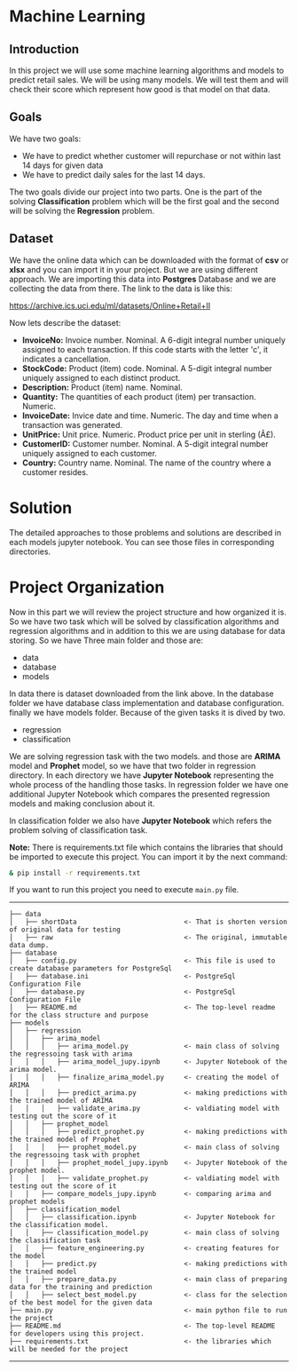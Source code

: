 # Machine Learning

## Introduction
In this project we will use some machine learning algorithms and models to 
predict retail sales. We will be using many models. We will test them and will check
their score which represent how good is that model on that data. 

## Goals
We have two goals:
* We have to predict whether customer will repurchase or not within 
last 14 days for given data
* We have to predict daily sales for the last 14 days.

The two goals divide our project into two parts. One is the part of the solving **Classification** problem
which will be the first goal and the second will be solving the **Regression** problem.

## Dataset
We have the online data which can be downloaded with the format of **csv** or **xlsx** and
you can import it in your project. But we are using different approach. We are importing this data
into **Postgres** Database and we are collecting the data from there. The link to the data is like this: 

https://archive.ics.uci.edu/ml/datasets/Online+Retail+II

Now lets describe the dataset:
* **InvoiceNo:** Invoice number. Nominal. A 6-digit integral number uniquely assigned to each transaction. If this code starts with the letter 'c', it indicates a cancellation. 
* **StockCode:** Product (item) code. Nominal. A 5-digit integral number uniquely assigned to each distinct product. 
* **Description:** Product (item) name. Nominal. 
* **Quantity:** The quantities of each product (item) per transaction. Numeric.	
* **InvoiceDate:** Invice date and time. Numeric. The day and time when a transaction was generated. 
* **UnitPrice:** Unit price. Numeric. Product price per unit in sterling (Â£). 
* **CustomerID:** Customer number. Nominal. A 5-digit integral number uniquely assigned to each customer. 
* **Country:** Country name. Nominal. The name of the country where a customer resides.
  

# Solution
The detailed approaches to those problems and solutions are described in each models jupyter notebook. You can see 
those files in corresponding directories.

  
# Project Organization
Now in this part we will review the project structure and how organized it is. So 
we have two task which will be solved by classification algorithms and regression algorithms and in
addition to this we are using database for data storing. So we have Three main folder and those are:
* data
* database
* models

In data there is dataset downloaded from the link above. In the database folder we have
database class implementation and database configuration. finally we have models folder.
Because of the given tasks it is dived by two. 
* regression
* classification

We are solving regression task with the two models. and those are **ARIMA** model and 
**Prophet** model, so we have that two folder in regression directory. In each directory we
have **Jupyter Notebook** representing the whole process of the handling those tasks. 
In regression folder we have one additional Jupyter Notebook which compares the presented regression
models and making conclusion about it.

In classification folder we also have **Jupyter Notebook** which refers the problem solving 
of classification task. 

**Note:** There is requirements.txt file which contains the libraries that should be imported
to execute this project. You can import it by the next command: 
```bash
& pip install -r requirements.txt
```

If you want to run this project you need to execute `main.py` file.

------------

    ├── data
    │   ├── shortData                           <- That is shorten version of original data for testing
    │   ├── raw                                 <- The original, immutable data dump.
    ├── database
    │   ├── config.py                           <- This file is used to create database parameters for PostgreSql
    │   ├── database.ini                        <- PostgreSql Configuration File 
    │   ├── database.py                         <- PostgreSql Configuration File 
    │   ├── README.md                           <- The top-level readme for the class structure and purpose
    ├── models
    │   ├── regression
    │   │   ├── arima_model                  
    │   │   │   ├── arima_model.py              <- main class of solving the regressoing task with arima
    │   │   │   ├── arima_model_jupy.ipynb      <- Jupyter Notebook of the arima model.   
    │   │   │   ├── finalize_arima_model.py     <- creating the model of ARIMA     
    │   │   │   ├── predict_arima.py            <- making predictions with the trained model of ARIMA
    │   │   │   ├── validate_arima.py           <- valdiating model with testing out the score of it
    │   │   ├── prophet_model               
    │   │   │   ├── predict_prophet.py          <- making predictions with the trained model of Prophet
    │   │   │   ├── prophet_model.py            <- main class of solving the regressoing task with prophet
    │   │   │   ├── prophet_model_jupy.ipynb    <- Jupyter Notebook of the prophet model.      
    │   │   │   ├── validate_prophet.py         <- valdiating model with testing out the score of it  
    │   │   ├── compare_models_jupy.ipynb       <- comparing arima and prophet models
    │   ├── classification_model      
    │   │   ├── classification.ipynb            <- Jupyter Notebook for the classification model.     
    │   │   ├── classification_model.py         <- main class of solving the classification task 
    │   │   ├── feature_engineering.py          <- creating features for the model 
    │   │   ├── predict.py                      <- making predictions with the trained model
    │   │   ├── prepare_data.py                 <- main class of preparing data for the training and prediction
    │   │   ├── select_best_model.py            <- class for the selection of the best model for the given data
    ├── main.py                                 <- main python file to run the project
    ├── README.md                               <- The top-level README for developers using this project.
    ├── requirements.txt                        <- the libraries which will be needed for the project
--------




